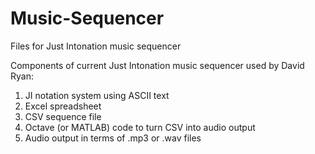 # Music-Sequencer
Files for Just Intonation music sequencer

Components of current Just Intonation music sequencer used by David Ryan:

1) JI notation system using ASCII text
2) Excel spreadsheet
3) CSV sequence file
4) Octave (or MATLAB) code to turn CSV into audio output
5) Audio output in terms of .mp3 or .wav files
